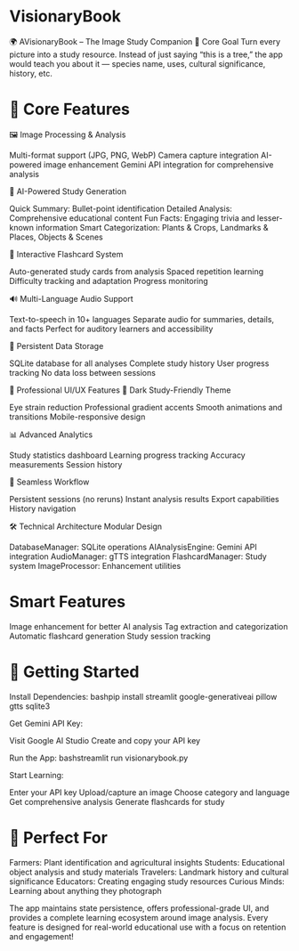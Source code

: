 # VisionaryBook 
🌍 AVisionaryBook – The Image Study Companion 🎯 Core Goal  Turn every picture into a study resource. Instead of just saying “this is a tree,” the app would teach you about it — species name, uses, cultural significance, history, etc.

# 🌟 Core Features
🖼️ Image Processing & Analysis

Multi-format support (JPG, PNG, WebP)
Camera capture integration
AI-powered image enhancement
Gemini API integration for comprehensive analysis

🧠 AI-Powered Study Generation

Quick Summary: Bullet-point identification
Detailed Analysis: Comprehensive educational content
Fun Facts: Engaging trivia and lesser-known information
Smart Categorization: Plants & Crops, Landmarks & Places, Objects & Scenes

🎴 Interactive Flashcard System

Auto-generated study cards from analysis
Spaced repetition learning
Difficulty tracking and adaptation
Progress monitoring

🔊 Multi-Language Audio Support

Text-to-speech in 10+ languages
Separate audio for summaries, details, and facts
Perfect for auditory learners and accessibility

💾 Persistent Data Storage

SQLite database for all analyses
Complete study history
User progress tracking
No data loss between sessions

🎨 Professional UI/UX Features
🌙 Dark Study-Friendly Theme

Eye strain reduction
Professional gradient accents
Smooth animations and transitions
Mobile-responsive design

📊 Advanced Analytics

Study statistics dashboard
Learning progress tracking
Accuracy measurements
Session history

🔄 Seamless Workflow

Persistent sessions (no reruns)
Instant analysis results
Export capabilities
History navigation

🛠️ Technical Architecture
Modular Design

DatabaseManager: SQLite operations
AIAnalysisEngine: Gemini API integration
AudioManager: gTTS integration
FlashcardManager: Study system
ImageProcessor: Enhancement utilities

# Smart Features

Image enhancement for better AI analysis
Tag extraction and categorization
Automatic flashcard generation
Study session tracking

# 🚀 Getting Started

Install Dependencies:
bashpip install streamlit google-generativeai pillow gtts sqlite3

Get Gemini API Key:

Visit Google AI Studio
Create and copy your API key


Run the App:
bashstreamlit run visionarybook.py

Start Learning:

Enter your API key
Upload/capture an image
Choose category and language
Get comprehensive analysis
Generate flashcards for study



# 🎯 Perfect For

Farmers: Plant identification and agricultural insights
Students: Educational object analysis and study materials
Travelers: Landmark history and cultural significance
Educators: Creating engaging study resources
Curious Minds: Learning about anything they photograph

The app maintains state persistence, offers professional-grade UI, and provides a complete learning ecosystem around image analysis. Every feature is designed for real-world educational use with a focus on retention and engagement!
